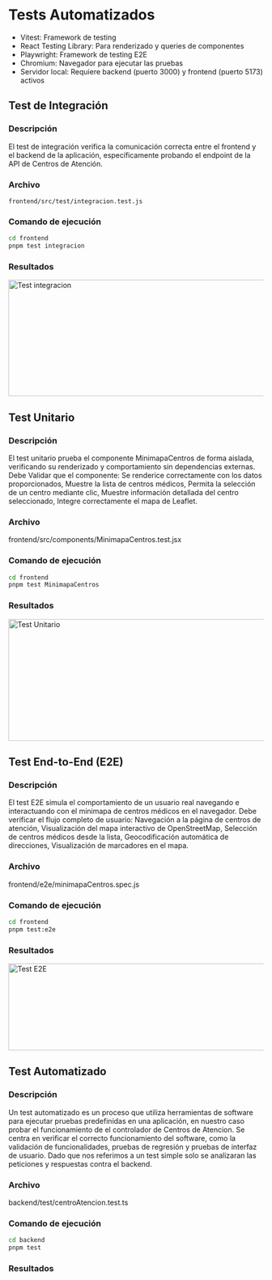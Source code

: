 # Tests Automatizados

- Vitest: Framework de testing
- React Testing Library: Para renderizado y queries de componentes
- Playwright: Framework de testing E2E
- Chromium: Navegador para ejecutar las pruebas
- Servidor local: Requiere backend (puerto 3000) y frontend (puerto 5173) activos

## Test de Integración

### Descripción

El test de integración verifica la comunicación correcta entre el frontend y el backend de la aplicación, específicamente probando el endpoint de la API de Centros de Atención.

### Archivo

`frontend/src/test/integracion.test.js`

### Comando de ejecución

```bash
cd frontend
pnpm test integracion
```

### Resultados

<img width="963" height="230" alt="Test integracion" src="https://github.com/user-attachments/assets/35e9ea7a-38b4-49b7-b559-a33dfaa86bb8" />

## Test Unitario

### Descripción

El test unitario prueba el componente MinimapaCentros de forma aislada, verificando su renderizado y comportamiento sin dependencias externas.
Debe Validar que el componente: Se renderice correctamente con los datos proporcionados, Muestre la lista de centros médicos, Permita la selección de un centro mediante clic, Muestre información detallada del centro seleccionado, Integre correctamente el mapa de Leaflet.

### Archivo

frontend/src/components/MinimapaCentros.test.jsx

### Comando de ejecución

```bash
cd frontend
pnpm test MinimapaCentros
```

### Resultados

<img width="955" height="241" alt="Test Unitario" src="https://github.com/user-attachments/assets/a1600cea-915f-4e8c-89e4-0578ca427e8d" />

## Test End-to-End (E2E)

### Descripción

El test E2E simula el comportamiento de un usuario real navegando e interactuando con el minimapa de centros médicos en el navegador.
Debe verificar el flujo completo de usuario: Navegación a la página de centros de atención, Visualización del mapa interactivo de OpenStreetMap, Selección de centros médicos desde la lista, Geocodificación automática de direcciones, Visualización de marcadores en el mapa.

### Archivo

frontend/e2e/minimapaCentros.spec.js

### Comando de ejecución

```bash
cd frontend
pnpm test:e2e
```

### Resultados

<img width="1094" height="172" alt="Test E2E" src="https://github.com/user-attachments/assets/e97bc84a-7346-4d91-a0c8-071836b97958" />

## Test Automatizado

### Descripción

Un test automatizado es un proceso que utiliza herramientas de software para ejecutar pruebas predefinidas en una aplicación, en nuestro caso probar el funcionamiento de el controlador de Centros de Atencion. Se centra en verificar el correcto funcionamiento del software, como la validación de funcionalidades, pruebas de regresión y pruebas de interfaz de usuario. Dado que nos referimos a un test simple solo se analizaran las peticiones y respuestas contra el backend.

### Archivo

backend/test/centroAtencion.test.ts

### Comando de ejecución

```bash
cd backend
pnpm test
```

### Resultados
